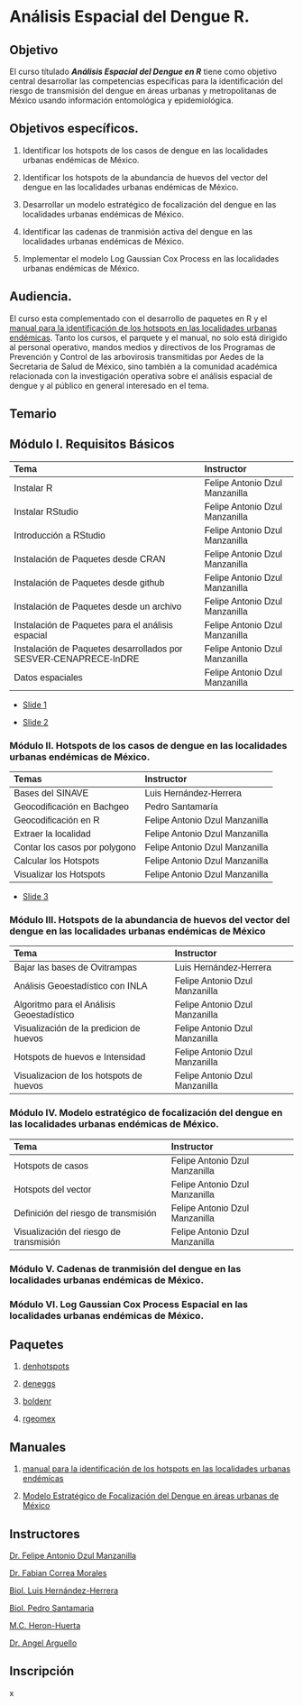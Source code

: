 
<!-- README.md is generated from README.Rmd. Please edit that file -->

# Análisis Espacial del Dengue R.

<!-- badges: start -->
<!-- badges: end -->

## Objetivo

El curso títulado ***Análisis Espacial del Dengue en R*** tiene como
objetivo central desarrollar las competencias específicas para la
identificación del riesgo de transmisión del dengue en áreas urbanas y
metropolitanas de México usando información entomológica y
epidemiológica.

## Objetivos específicos.

1)  Identificar los hotspots de los casos de dengue en las localidades
    urbanas endémicas de México.

2)  Identificar los hotspots de la abundancia de huevos del vector del
    dengue en las localidades urbanas endémicas de México.

3)  Desarrollar un modelo estratégico de focalización del dengue en las
    localidades urbanas endémicas de México.

4)  Identificar las cadenas de tranmisión activa del dengue en las
    localidades urbanas endémicas de México.

5)  Implementar el modelo Log Gaussian Cox Process en las localidades
    urbanas endémicas de México.

## Audiencia.

El curso esta complementado con el desarrollo de paquetes en R y el
[manual para la identificación de los hotspots en las localidades
urbanas endémicas](https://fdzul.github.io/manual_hotspots/). Tanto los
cursos, el parquete y el manual, no solo está dirigido al personal
operativo, mandos medios y directivos de los Programas de Prevención y
Control de las arbovirosis transmitidas por Aedes de la Secretaria de
Salud de México, sino también a la comunidad académica relacionada con
la investigación operativa sobre el análisis espacial de dengue y al
público en general interesado en el tema.

## Temario

## Módulo I. Requisitos Básicos

<table class=" lightable-classic" style="font-family: &quot;Arial Narrow&quot;, &quot;Source Sans Pro&quot;, sans-serif; margin-left: auto; margin-right: auto;">
<thead>
<tr>
<th style="text-align:left;">
Tema
</th>
<th style="text-align:left;">
Instructor
</th>
</tr>
</thead>
<tbody>
<tr>
<td style="text-align:left;">
Instalar R
</td>
<td style="text-align:left;">
Felipe Antonio Dzul Manzanilla
</td>
</tr>
<tr>
<td style="text-align:left;">
Instalar RStudio
</td>
<td style="text-align:left;">
Felipe Antonio Dzul Manzanilla
</td>
</tr>
<tr>
<td style="text-align:left;">
Introducción a RStudio
</td>
<td style="text-align:left;">
Felipe Antonio Dzul Manzanilla
</td>
</tr>
<tr>
<td style="text-align:left;">
Instalación de Paquetes desde CRAN
</td>
<td style="text-align:left;">
Felipe Antonio Dzul Manzanilla
</td>
</tr>
<tr>
<td style="text-align:left;">
Instalación de Paquetes desde github
</td>
<td style="text-align:left;">
Felipe Antonio Dzul Manzanilla
</td>
</tr>
<tr>
<td style="text-align:left;">
Instalación de Paquetes desde un archivo
</td>
<td style="text-align:left;">
Felipe Antonio Dzul Manzanilla
</td>
</tr>
<tr>
<td style="text-align:left;">
Instalación de Paquetes para el análisis espacial
</td>
<td style="text-align:left;">
Felipe Antonio Dzul Manzanilla
</td>
</tr>
<tr>
<td style="text-align:left;">
Instalación de Paquetes desarrollados por SESVER-CENAPRECE-InDRE
</td>
<td style="text-align:left;">
Felipe Antonio Dzul Manzanilla
</td>
</tr>
<tr>
<td style="text-align:left;">
Datos espaciales
</td>
<td style="text-align:left;">
Felipe Antonio Dzul Manzanilla
</td>
</tr>
</tbody>
</table>

-   [Slide
    1](https://animated-longma-729cee.netlify.app/talks/pkg_intallation/#1)

-   [Slide
    2](https://animated-longma-729cee.netlify.app/talks/spatial_data/#1)

### Módulo II. Hotspots de los casos de dengue en las localidades urbanas endémicas de México.

<table class=" lightable-classic" style="font-family: &quot;Arial Narrow&quot;, &quot;Source Sans Pro&quot;, sans-serif; margin-left: auto; margin-right: auto;">
<thead>
<tr>
<th style="text-align:left;">
Temas
</th>
<th style="text-align:left;">
Instructor
</th>
</tr>
</thead>
<tbody>
<tr>
<td style="text-align:left;">
Bases del SINAVE
</td>
<td style="text-align:left;">
Luis Hernández-Herrera
</td>
</tr>
<tr>
<td style="text-align:left;">
Geocodificación en Bachgeo
</td>
<td style="text-align:left;">
Pedro Santamaría
</td>
</tr>
<tr>
<td style="text-align:left;">
Geocodificación en R
</td>
<td style="text-align:left;">
Felipe Antonio Dzul Manzanilla
</td>
</tr>
<tr>
<td style="text-align:left;">
Extraer la localidad
</td>
<td style="text-align:left;">
Felipe Antonio Dzul Manzanilla
</td>
</tr>
<tr>
<td style="text-align:left;">
Contar los casos por polygono
</td>
<td style="text-align:left;">
Felipe Antonio Dzul Manzanilla
</td>
</tr>
<tr>
<td style="text-align:left;">
Calcular los Hotspots
</td>
<td style="text-align:left;">
Felipe Antonio Dzul Manzanilla
</td>
</tr>
<tr>
<td style="text-align:left;">
Visualizar los Hotspots
</td>
<td style="text-align:left;">
Felipe Antonio Dzul Manzanilla
</td>
</tr>
</tbody>
</table>

-   [Slide
    3](https://animated-longma-729cee.netlify.app/talks/hotspots_cases/#1)

### Módulo III. Hotspots de la abundancia de huevos del vector del dengue en las localidades urbanas endémicas de México

<table class=" lightable-classic" style="font-family: &quot;Arial Narrow&quot;, &quot;Source Sans Pro&quot;, sans-serif; margin-left: auto; margin-right: auto;">
<thead>
<tr>
<th style="text-align:left;">
Tema
</th>
<th style="text-align:left;">
Instructor
</th>
</tr>
</thead>
<tbody>
<tr>
<td style="text-align:left;">
Bajar las bases de Ovitrampas
</td>
<td style="text-align:left;">
Luis Hernández-Herrera
</td>
</tr>
<tr>
<td style="text-align:left;">
Análisis Geoestadístico con INLA
</td>
<td style="text-align:left;">
Felipe Antonio Dzul Manzanilla
</td>
</tr>
<tr>
<td style="text-align:left;">
Algoritmo para el Análisis Geoestadístico
</td>
<td style="text-align:left;">
Felipe Antonio Dzul Manzanilla
</td>
</tr>
<tr>
<td style="text-align:left;">
Visualización de la predicion de huevos
</td>
<td style="text-align:left;">
Felipe Antonio Dzul Manzanilla
</td>
</tr>
<tr>
<td style="text-align:left;">
Hotspots de huevos e Intensidad
</td>
<td style="text-align:left;">
Felipe Antonio Dzul Manzanilla
</td>
</tr>
<tr>
<td style="text-align:left;">
Visualizacion de los hotspots de huevos
</td>
<td style="text-align:left;">
Felipe Antonio Dzul Manzanilla
</td>
</tr>
</tbody>
</table>

### Módulo IV. Modelo estratégico de focalización del dengue en las localidades urbanas endémicas de México.

<table class=" lightable-classic" style="font-family: &quot;Arial Narrow&quot;, &quot;Source Sans Pro&quot;, sans-serif; margin-left: auto; margin-right: auto;">
<thead>
<tr>
<th style="text-align:left;">
Tema
</th>
<th style="text-align:left;">
Instructor
</th>
</tr>
</thead>
<tbody>
<tr>
<td style="text-align:left;">
Hotspots de casos
</td>
<td style="text-align:left;">
Felipe Antonio Dzul Manzanilla
</td>
</tr>
<tr>
<td style="text-align:left;">
Hotspots del vector
</td>
<td style="text-align:left;">
Felipe Antonio Dzul Manzanilla
</td>
</tr>
<tr>
<td style="text-align:left;">
Definición del riesgo de transmisión
</td>
<td style="text-align:left;">
Felipe Antonio Dzul Manzanilla
</td>
</tr>
<tr>
<td style="text-align:left;">
Visualización del riesgo de transmisión
</td>
<td style="text-align:left;">
Felipe Antonio Dzul Manzanilla
</td>
</tr>
</tbody>
</table>

### Módulo V. Cadenas de tranmisión del dengue en las localidades urbanas endémicas de México.

### Módulo VI. Log Gaussian Cox Process Espacial en las localidades urbanas endémicas de México.

## Paquetes

1)  [denhotspots](https://fdzul.github.io/denhotspots/)

2)  [deneggs](https://fdzul.github.io/deneggs/)

3)  [boldenr](https://fdzul.github.io/boldenr/)

4)  [rgeomex](https://fdzul.github.io/rgeomex/)

## Manuales

1)  [manual para la identificación de los hotspots en las localidades
    urbanas endémicas](https://fdzul.github.io/manual_hotspots/)

2)  [Modelo Estratégico de Focalización del Dengue en áreas urbanas de
    México](https://fdzul.github.io/strategic_mod_den_targeting/)

## Instructores

[Dr. Felipe Antonio Dzul
Manzanilla](https://fdzul.github.io/web_site_fadm/)

[Dr. Fabian Correa Morales]()

[Biol. Luis Hernández-Herrera]()

[Biol. Pedro Santamaria]()

[M.C. Heron-Huerta]()

[Dr. Angel Arguello]()

## Inscripción

x
